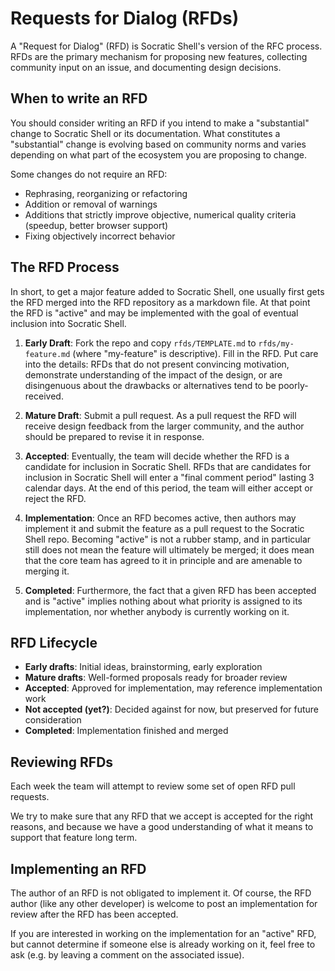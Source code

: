 # Requests for Dialog (RFDs)

A "Request for Dialog" (RFD) is Socratic Shell's version of the RFC process. RFDs are the primary mechanism for proposing new features, collecting community input on an issue, and documenting design decisions.

## When to write an RFD

You should consider writing an RFD if you intend to make a "substantial" change to Socratic Shell or its documentation. What constitutes a "substantial" change is evolving based on community norms and varies depending on what part of the ecosystem you are proposing to change.

Some changes do not require an RFD:
- Rephrasing, reorganizing or refactoring
- Addition or removal of warnings
- Additions that strictly improve objective, numerical quality criteria (speedup, better browser support)
- Fixing objectively incorrect behavior

## The RFD Process

In short, to get a major feature added to Socratic Shell, one usually first gets the RFD merged into the RFD repository as a markdown file. At that point the RFD is "active" and may be implemented with the goal of eventual inclusion into Socratic Shell.

1. **Early Draft**: Fork the repo and copy `rfds/TEMPLATE.md` to `rfds/my-feature.md` (where "my-feature" is descriptive). Fill in the RFD. Put care into the details: RFDs that do not present convincing motivation, demonstrate understanding of the impact of the design, or are disingenuous about the drawbacks or alternatives tend to be poorly-received.

2. **Mature Draft**: Submit a pull request. As a pull request the RFD will receive design feedback from the larger community, and the author should be prepared to revise it in response.

3. **Accepted**: Eventually, the team will decide whether the RFD is a candidate for inclusion in Socratic Shell. RFDs that are candidates for inclusion in Socratic Shell will enter a "final comment period" lasting 3 calendar days. At the end of this period, the team will either accept or reject the RFD.

4. **Implementation**: Once an RFD becomes active, then authors may implement it and submit the feature as a pull request to the Socratic Shell repo. Becoming "active" is not a rubber stamp, and in particular still does not mean the feature will ultimately be merged; it does mean that the core team has agreed to it in principle and are amenable to merging it.

5. **Completed**: Furthermore, the fact that a given RFD has been accepted and is "active" implies nothing about what priority is assigned to its implementation, nor whether anybody is currently working on it.

## RFD Lifecycle

- **Early drafts**: Initial ideas, brainstorming, early exploration
- **Mature drafts**: Well-formed proposals ready for broader review
- **Accepted**: Approved for implementation, may reference implementation work
- **Not accepted (yet?)**: Decided against for now, but preserved for future consideration
- **Completed**: Implementation finished and merged

## Reviewing RFDs

Each week the team will attempt to review some set of open RFD pull requests.

We try to make sure that any RFD that we accept is accepted for the right reasons, and because we have a good understanding of what it means to support that feature long term.

## Implementing an RFD

The author of an RFD is not obligated to implement it. Of course, the RFD author (like any other developer) is welcome to post an implementation for review after the RFD has been accepted.

If you are interested in working on the implementation for an "active" RFD, but cannot determine if someone else is already working on it, feel free to ask (e.g. by leaving a comment on the associated issue).
